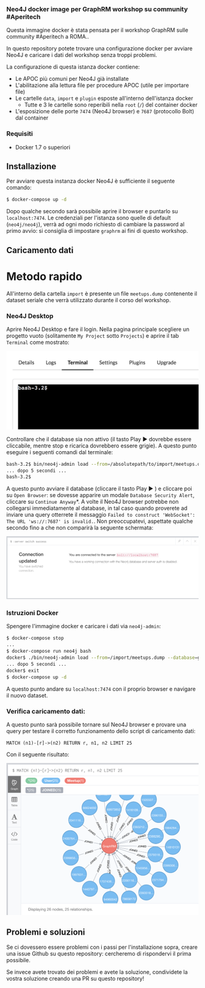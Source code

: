### Neo4J docker image per GraphRM workshop su community #Aperitech

Questa immagine docker è stata pensata per il workshop GraphRM sulle community #Aperitech a ROMA..

In questo repository potete trovare una configurazione docker per avviare Neo4J e caricare i dati del workshop senza troppi problemi.

La configurazione di questa istanza docker contiene:

* Le APOC più comuni per Neo4J già installate
* L'abilitazione alla lettura file per procedure APOC (utile per importare file)
* Le cartelle `data`, `import` e `plugin` esposte all'interno dell'istanza docker
    * Tutte e 3 le cartelle sono reperibili nella `root` (`/`) del container docker
* L'esposizione delle porte `7474` (Neo4J browser) e `7687` (protocollo Bolt) dal container

### Requisiti

* Docker 1.7 o superiori

## Installazione

Per avviare questa instanza docker Neo4J è sufficiente il seguente comando:

```sh
$ docker-compose up -d
```

Dopo qualche secondo sarà possibile aprire il browser e puntarlo su `localhost:7474`.
Le credenziali per l'istanza sono quelle di default (`neo4j/neo4j`), verrà ad ogni modo richiesto di cambiare la password al primo avvio: si consiglia di impostare `graphrm` ai fini di questo workshop.

## Caricamento dati

# Metodo rapido

All'interno della cartella `import` è presente un file `meetups.dump` contenente il dataset seriale che verrà utilizzato durante il corso del workshop.

### Neo4J Desktop

Aprire Neo4J Desktop e fare il login. Nella pagina principale scegliere un progetto vuoto (solitamente `My Project` sotto `Projects`) e aprire il tab `Terminal` come mostrato:

![Neo4j Desktop Terminale](/doc/neo4j-desktop-terminal.png?raw=true "Terminale Neo4j Desktop")

Controllare che il database sia non attivo (il tasto Play :arrow_forward: dovrebbe essere cliccabile, mentre stop e ricarica dovrebbero essere grigie).
A questo punto eseguire i seguenti comandi dal terminale:

```sh
bash-3.2$ bin/neo4j-admin load --from=/absolutepath/to/import/meetups.dump --database=graph.db --force
... dopo 5 secondi ...
bash-3.2$
```

A questo punto avviare il database (cliccare il tasto Play :arrow_forward: ) e cliccare poi su `Open Browser`: se dovesse apparire un modale `Database Security Alert`, cliccare su `Continue Anyway`*.
A volte il Neo4J browser potrebbe non collegarsi immediatamente al database, in tal caso quando proverete ad inviare una query otterrete il messaggio `Failed to construct 'WebSocket': The URL 'ws://:7687' is invalid.`. Non preoccupatevi, aspettate qualche secondo fino a che non comparirà la seguente schermata:


![Connessione Neo4j avvenuta](/doc/neo4j-connected.png?raw=true "Connessione Neo4j avvenuta")

### Istruzioni Docker

Spengere l'immagine docker e caricare i dati via `neo4j-admin`:

```sh
$ docker-compose stop
...
$ docker-compose run neo4j bash
docker$ ./bin/neo4j-admin load --from=/import/meetups.dump --database=graph.db --force
... dopo 5 secondi ...
docker$ exit
$ docker-compose up -d
```

A questo punto andare su `localhost:7474` con il proprio browser e navigare il nuovo dataset.

### Verifica caricamento dati:

A questo punto sarà possibile tornare sul Neo4J browser e provare una query per testare il corretto funzionamento dello script di caricamento dati:

```cypher
MATCH (n1)-[r]->(n2) RETURN r, n1, n2 LIMIT 25
```

Con il seguente risultato:

![Grafo GraphRM](/doc/example-query.png?raw=true "Risultato query Cypher")

## Problemi e soluzioni

Se ci dovessero essere problemi con i passi per l'installazione sopra, creare una issue Github su questo repository: cercheremo di rispondervi il prima possibile.

Se invece avete trovato dei problemi e avete la soluzione, condividete la vostra soluzione creando una PR su questo repository!
